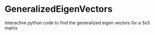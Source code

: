 # GeneralizedEigenVectors
Interactive python code to find the generalized eigen vectors for a 3x3 matrix

